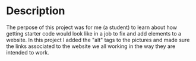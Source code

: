 # Description
The perpose of this project was for me (a student) to learn about how getting starter code would look like in a job to fix and add elements to a website. In this project I added the "alt" tags to the pictures and made sure the links associated to the website we all working in the way they are intended to work.
